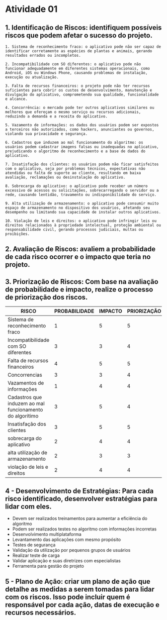 # Atividade 01

## 1. Identificação de Riscos: identifiquem possíveis riscos que podem afetar o sucesso do projeto.

    1. Sistema de reconhecimento fraco: o aplicativo pode não ser capaz de identificar corretamente as espécies de plantas e animais, gerando resultados errados ou incompletos.

    2. Incompatibilidade com SO diferentes: o aplicativo pode não funcionar adequadamente em diferentes sistemas operacionais, como Android, iOS ou Windows Phone, causando problemas de instalação, execução ou atualização.

    3. Falta de recursos financeiros: o projeto pode não ter recursos suficientes para cobrir os custos de desenvolvimento, manutenção e divulgação do aplicativo, comprometendo sua qualidade, funcionalidade e alcance.

    4. Concorrência: o mercado pode ter outros aplicativos similares ou melhores que ofereçam o mesmo serviço ou recursos adicionais, reduzindo a demanda e a receita do aplicativo.

    5. Vazamento de informações: os dados dos usuários podem ser expostos a terceiros não autorizados, como hackers, anunciantes ou governos, violando sua privacidade e segurança.

    6. Cadastros que induzem ao mal funcionamento do algoritmo: os usuários podem cadastrar imagens falsas ou inadequadas no aplicativo, prejudicando o algoritmo de reconhecimento e a base de dados do aplicativo.

    7. Insatisfação dos clientes: os usuários podem não ficar satisfeitos com o aplicativo, seja por problemas técnicos, expectativas não atendidas ou falta de suporte ao cliente, resultando em baixa avaliação, reclamações ou desinstalação do aplicativo.

    8. Sobrecarga do aplicativo: o aplicativo pode receber um número excessivo de acessos ou solicitações, sobrecarregando o servidor ou a rede, causando lentidão, travamento ou indisponibilidade do serviço.

    9. Alta utilização de armazenamento: o aplicativo pode consumir muito espaço de armazenamento no dispositivo dos usuários, afetando seu desempenho ou limitando sua capacidade de instalar outros aplicativos.

    10. Violação de leis e direitos: o aplicativo pode infringir leis ou direitos relacionados à propriedade intelectual, proteção ambiental ou responsabilidade civil, gerando processos judiciais, multas ou proibições.

## 2. Avaliação de Riscos: avaliem a probabilidade de cada risco ocorrer e o impacto que teria no projeto.

## 3. Priorização de Riscos: Com base na avaliação de probabilidade e impacto, realize o processo de priorização dos riscos.

| RISCO                                                    | PROBABILIDADE | IMPACTO | PRIORIZAÇÃO |
| -------------------------------------------------------- | ------------- | ------- | ----------- |
| Sistema de reconhecimento fraco                          | 1             | 5       | 5           |
| Incompatibilidade com SO diferentes                      | 3             | 3       | 4           |
| Falta de recursos financeiros                            | 4             | 5       | 5           |
| Concorrencias                                            | 3             | 3       | 4           |
| Vazamentos de informações                                | 1             | 4       | 4           |
| Cadastros que induzem ao mal funcionamento do algoritimo | 3             | 5       | 4           |
| Insatisfação dos clientes                                | 3             | 5       | 5           |
| sobrecarga do aplicativo                                 | 2             | 4       | 4           |
| alta utilização de armazenamento                         | 2             | 3       | 3           |
| violação de leis e direitos                              | 2             | 4       | 4           |


## 4 - Desenvolvimento de Estratégias: Para cada risco identificado,  desenvolver estratégias para lidar com eles.

- Devem ser realizados treinamentos para aumentar a eficiência do algoritmo
- Podem ser realizados testes no algoritmo com informações incorretas
- Desenvolvimento multiplataforma
- Levantamento das aplicações com mesmo propósito
- Testes de segurança
- Validação da utilização por pequenos grupos de usuários
- Realizar teste de carga 
- Validar aplicação e suas diretrizes com especialistas
- Ferramenta para gestão do projeto

## 5 - Plano de Ação: criar um plano de ação que detalhe as medidas a serem tomadas para lidar com os riscos. Isso pode incluir quem é responsável por cada ação, datas de execução e recursos necessários.
